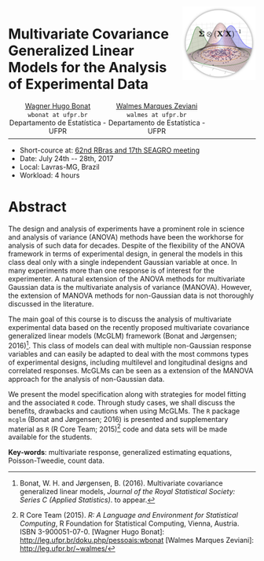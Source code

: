 <img src="./logo.png" width="150px" align="right" display="block">

Multivariate Covariance Generalized Linear Models for the Analysis of Experimental Data
=======================================================================================

<div style="height: 8ex;">
<div style="width: 40%; float: left">
<center>
<a href="http://leg.ufpr.br/doku.php/pessoais:wbonat">Wagner Hugo Bonat</a><br/>
<code>wbonat at ufpr.br</code><br/>
Departamento de Estatística - UFPR
</center>
</div>
<div style="width: 40%; float: left">
<center>
<a href="http://leg.ufpr.br/~walmes/">Walmes Marques Zeviani</a><br/>
<code>walmes at ufpr.br</code><br/>
Departamento de Estatística - UFPR
</center>
</div>
</div>

***

  * Short-cource at: [62nd RBras and 17th SEAGRO meeting](http://www.rbras.org.br/rbras62/)
  * Date: July 24th -- 28th, 2017
  * Local: Lavras-MG, Brazil
  * Workload: 4 hours

# Abstract

The design and analysis of experiments have a prominent role in science
and analysis of variance (ANOVA) methods have been the workhorse for
analysis of such data for decades.  Despite of the flexibility of the
ANOVA framework in terms of experimental design, in general the models
in this class deal only with a single independent Gaussian variable at
once. In many experiments more than one response is of interest for the
experimenter.  A natural extension of the ANOVA methods for multivariate
Gaussian data is the multivariate analysis of variance
(MANOVA). However, the extension of MANOVA methods for non-Gaussian data
is not thoroughly discussed in the literature.

The main goal of this course is to discuss the analysis of multivariate
experimental data based on the recently proposed multivariate covariance
generalized linear models (McGLM) framework (Bonat and Jørgensen;
2016)[^1].  This class of models can deal with multiple non-Gaussian
response variables and can easily be adapted to deal with the most
commons types of experimental designs, including multilevel and
longitudinal designs and correlated responses.  McGLMs can be seen as a
extension of the MANOVA approach for the analysis of non-Gaussian data.

We present the model specification along with strategies for model
fitting and the associated `R` code. Through study cases, we shall
discuss the benefits, drawbacks and cautions when using McGLMs.  The `R`
package `mcglm` (Bonat and Jørgensen; 2016) is presented and
supplementary material as `R` (R Core Team; 2015)[^2] code and data sets
will be made available for the students.

**Key-words**: multivariate response, generalized estimating equations,
Poisson-Tweedie, count data.

<!-- Links ---------------------------------- -->

[^1]: Bonat, W. H. and Jørgensen, B. (2016). Multivariate covariance
  generalized linear models, *Journal of the Royal Statistical Society:
  Series C (Applied Statistics)*. to appear.
[^2]: R Core Team (2015). *R: A Language and Environment for Statistical
  Computing*, R Foundation for Statistical Computing, Vienna,
  Austria. ISBN 3-900051-07-0.
[Wagner Hugo Bonat]: http://leg.ufpr.br/doku.php/pessoais:wbonat
[Walmes Marques Zeviani]: http://leg.ufpr.br/~walmes/
